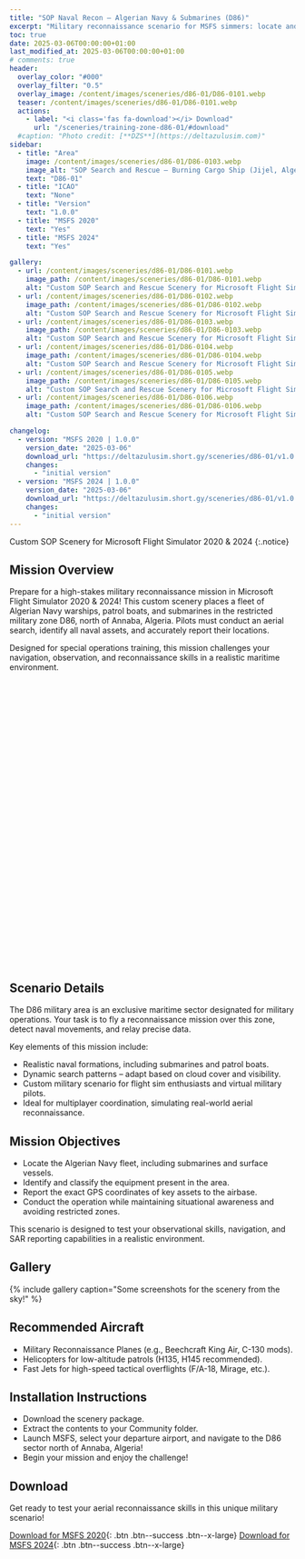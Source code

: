 ```yaml
---
title: "SOP Naval Recon – Algerian Navy & Submarines (D86)"
excerpt: "Military reconnaissance scenario for MSFS simmers: locate and identify Algerian Navy assets, including submarines and warships, in the D86 special area north of Annaba, Algeria."
toc: true
date: 2025-03-06T00:00:00+01:00
last_modified_at: 2025-03-06T00:00:00+01:00
# comments: true
header:
  overlay_color: "#000"
  overlay_filter: "0.5"
  overlay_image: /content/images/sceneries/d86-01/D86-0101.webp
  teaser: /content/images/sceneries/d86-01/D86-0101.webp
  actions:
    - label: "<i class='fas fa-download'></i> Download"
      url: "/sceneries/training-zone-d86-01/#download"
  #caption: "Photo credit: [**DZS**](https://deltazulusim.com)"
sidebar:
  - title: "Area"
    image: /content/images/sceneries/d86-01/D86-0103.webp
    image_alt: "SOP Search and Rescue – Burning Cargo Ship (Jijel, Algeria)"
    text: "D86-01"
  - title: "ICAO"
    text: "None"
  - title: "Version"
    text: "1.0.0"
  - title: "MSFS 2020"
    text: "Yes"
  - title: "MSFS 2024"
    text: "Yes"

gallery:
  - url: /content/images/sceneries/d86-01/D86-0101.webp
    image_path: /content/images/sceneries/d86-01/D86-0101.webp
    alt: "Custom SOP Search and Rescue Scenery for Microsoft Flight Simulator 2020 & 2024"
  - url: /content/images/sceneries/d86-01/D86-0102.webp
    image_path: /content/images/sceneries/d86-01/D86-0102.webp
    alt: "Custom SOP Search and Rescue Scenery for Microsoft Flight Simulator 2020 & 2024"
  - url: /content/images/sceneries/d86-01/D86-0103.webp
    image_path: /content/images/sceneries/d86-01/D86-0103.webp
    alt: "Custom SOP Search and Rescue Scenery for Microsoft Flight Simulator 2020 & 2024"
  - url: /content/images/sceneries/d86-01/D86-0104.webp
    image_path: /content/images/sceneries/d86-01/D86-0104.webp
    alt: "Custom SOP Search and Rescue Scenery for Microsoft Flight Simulator 2020 & 2024"
  - url: /content/images/sceneries/d86-01/D86-0105.webp
    image_path: /content/images/sceneries/d86-01/D86-0105.webp
    alt: "Custom SOP Search and Rescue Scenery for Microsoft Flight Simulator 2020 & 2024"
  - url: /content/images/sceneries/d86-01/D86-0106.webp
    image_path: /content/images/sceneries/d86-01/D86-0106.webp
    alt: "Custom SOP Search and Rescue Scenery for Microsoft Flight Simulator 2020 & 2024"

changelog:
  - version: "MSFS 2020 | 1.0.0"
    version_date: "2025-03-06"
    download_url: "https://deltazulusim.short.gy/sceneries/d86-01/v1.0.0/MSFS2020"
    changes:
      - "initial version"
  - version: "MSFS 2024 | 1.0.0"
    version_date: "2025-03-06"
    download_url: "https://deltazulusim.short.gy/sceneries/d86-01/v1.0.0/MSFS2024"
    changes:
      - "initial version"
---
```


Custom SOP Scenery for Microsoft Flight Simulator 2020 & 2024
{:.notice}

## Mission Overview

Prepare for a high-stakes military reconnaissance mission in Microsoft Flight Simulator 2020 & 2024! This custom scenery places a fleet of Algerian Navy warships, patrol boats, and submarines in the restricted military zone D86, north of Annaba, Algeria. Pilots must conduct an aerial search, identify all naval assets, and accurately report their locations.

Designed for special operations training, this mission challenges your navigation, observation, and reconnaissance skills in a realistic maritime environment.


<div id="map" style="height: 500px;"></div>

<script>
  // Define coordinates once
  const centerCoords = [37.28, 7.15];

  // Initialize the map
  var map = L.map('map', {
    center: centerCoords,
    zoom: 7,
    minZoom: 5
  });

  // Add OpenStreetMap tile layer
  L.tileLayer('https://server.arcgisonline.com/ArcGIS/rest/services/Canvas/World_Dark_Gray_Base/MapServer/tile/{z}/{y}/{x}', {
    attribution: '&copy; <a href="https://www.esri.com/">Esri</a> &copy; <a href="https://www.openstreetmap.org/copyright">OpenStreetMap</a> contributors',
    maxZoom: 16
  }).addTo(map);

  // Add a marker using the same coordinates
  var marker = L.marker(centerCoords).addTo(map)
    //.bindPopup('<a href="/sceneries/training-zone-d86-01/">sar-01</a>')
    .openPopup();
</script>


## Scenario Details

The D86 military area is an exclusive maritime sector designated for military operations. Your task is to fly a reconnaissance mission over this zone, detect naval movements, and relay precise data.

Key elements of this mission include:
- Realistic naval formations, including submarines and patrol boats.
- Dynamic search patterns – adapt based on cloud cover and visibility.
- Custom military scenario for flight sim enthusiasts and virtual military pilots.
- Ideal for multiplayer coordination, simulating real-world aerial reconnaissance.

## Mission Objectives
- Locate the Algerian Navy fleet, including submarines and surface vessels.
- Identify and classify the equipment present in the area.
- Report the exact GPS coordinates of key assets to the airbase.
- Conduct the operation while maintaining situational awareness and avoiding restricted zones.

This scenario is designed to test your observational skills, navigation, and SAR reporting capabilities in a realistic environment.

## Gallery 
{% include gallery caption="Some screenshots for the scenery from the sky!" %}

## Recommended Aircraft
- Military Reconnaissance Planes (e.g., Beechcraft King Air, C-130 mods).
- Helicopters for low-altitude patrols (H135, H145 recommended).
- Fast Jets for high-speed tactical overflights (F/A-18, Mirage, etc.).

## Installation Instructions
- Download the scenery package.
- Extract the contents to your Community folder.
- Launch MSFS, select your departure airport, and navigate to the D86 sector north of Annaba, Algeria!
- Begin your mission and enjoy the challenge!

## Download
Get ready to test your aerial reconnaissance skills in this unique military scenario!

[<i class='fas fa-download'></i> Download for MSFS 2020](https://deltazulusim.short.gy/sceneries/d86-01/v1.0.0/MSFS2020){: .btn .btn--success .btn--x-large}
[<i class='fas fa-download'></i> Download for MSFS 2024](https://deltazulusim.short.gy/sceneries/d86-01/v1.0.0/MSFS2024){: .btn .btn--success .btn--x-large}
